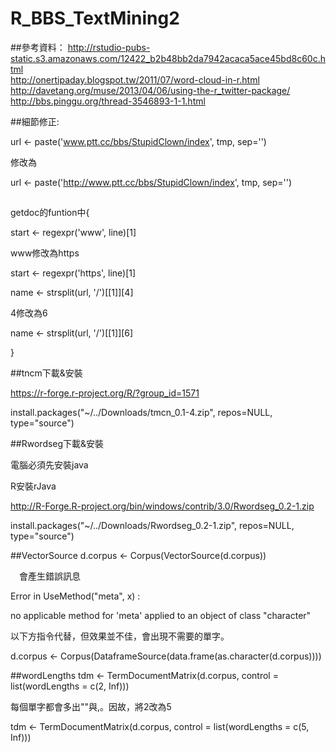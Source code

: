 # R_BBS_TextMining2

##參考資料：
  http://rstudio-pubs-static.s3.amazonaws.com/12422_b2b48bb2da7942acaca5ace45bd8c60c.html <br />
  http://onertipaday.blogspot.tw/2011/07/word-cloud-in-r.html <br />
  http://davetang.org/muse/2013/04/06/using-the-r_twitter-package/ <br />
  http://bbs.pinggu.org/thread-3546893-1-1.html<br />


##細節修正:

url <- paste('www.ptt.cc/bbs/StupidClown/index', tmp, sep='')

 修改為

url <- paste('http://www.ptt.cc/bbs/StupidClown/index', tmp, sep='')


##
getdoc的funtion中{

  start <- regexpr('www', line)[1]
  
  www修改為https
  
  start <- regexpr('https', line)[1]

  name <- strsplit(url, '/')[[1]][4]
  
  4修改為6
  
  name <- strsplit(url, '/')[[1]][6]

}



##tncm下載&安裝

  https://r-forge.r-project.org/R/?group_id=1571
  
  install.packages("~/../Downloads/tmcn_0.1-4.zip", repos=NULL, type="source")
  
  
  
##Rwordseg下載&安裝

  電腦必須先安裝java
  
  R安裝rJava
  
  http://R-Forge.R-project.org/bin/windows/contrib/3.0/Rwordseg_0.2-1.zip
  
  install.packages("~/../Downloads/Rwordseg_0.2-1.zip", repos=NULL, type="source")


##VectorSource
d.corpus <- Corpus(VectorSource(d.corpus))

　會產生錯誤訊息

Error in UseMethod("meta", x) :

  no applicable method for 'meta' applied to an object of class "character"

以下方指令代替，但效果並不佳，會出現不需要的單字。

d.corpus <- Corpus(DataframeSource(data.frame(as.character(d.corpus))))



##wordLengths
tdm <- TermDocumentMatrix(d.corpus, control = list(wordLengths = c(2, Inf)))

每個單字都會多出""與,。因故，將2改為5

tdm <- TermDocumentMatrix(d.corpus, control = list(wordLengths = c(5, Inf)))

